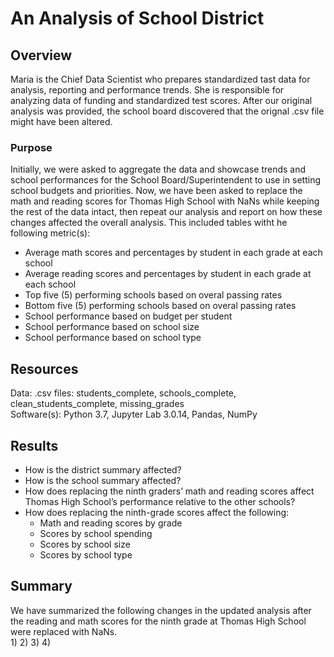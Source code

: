 # An Analysis of School District
## Overview
Maria is the Chief Data Scientist who prepares standardized tast data for analysis, reporting and performance trends.  She is responsible for analyzing data of funding and standardized test scores.  After our original analysis was provided, the school board discovered that the orignal .csv file might have been altered. 
### Purpose
Initially, we were asked to aggregate the data and showcase trends and school performances for the School Board/Superintendent to use in setting school budgets and priorities.  Now, we have been asked to replace the math and reading scores for Thomas High School with NaNs while keeping the rest of the data intact, then repeat our analysis and report on how these changes affected the overall analysis.  This included tables witht he following metric(s):
* Average math scores and percentages by student in each grade at each school
* Average reading scores and percentages by student in each grade at each school
* Top five (5) performing schools based on overal passing rates
* Bottom five (5) performing schools based on overal passing rates
* School performance based on budget per student
* School performance based on school size
* School performance based on school type
## Resources
Data:  .csv files:  students_complete, schools_complete, clean_students_complete, missing_grades<br/>
Software(s):  Python 3.7, Jupyter Lab 3.0.14, Pandas, NumPy
## Results
* How is the district summary affected?
* How is the school summary affected?
* How does replacing the ninth graders’ math and reading scores affect Thomas High School’s performance relative to the other schools?
* How does replacing the ninth-grade scores affect the following:
  * Math and reading scores by grade
  * Scores by school spending
  * Scores by school size
  * Scores by school type
## Summary
We have summarized the following changes in the updated analysis after the reading and math scores for the ninth grade at Thomas High School were replaced with NaNs.<br/>
1)
2)
3)
4)

